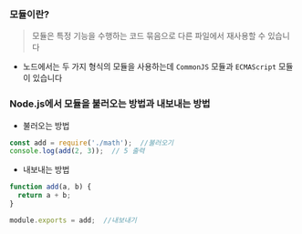 ### 모듈이란?

> 모듈은 특정 기능을 수행하는 코드 묶음으로 다른 파일에서 재사용할 수 있습니다
> 
- 노드에서는 두 가지 형식의 모듈을 사용하는데  `CommonJS` 모듈과 `ECMAScript` 모듈이 있습니다

### Node.js에서 모듈을 불러오는 방법과 내보내는 방법

- 불러오는 방법

```jsx
const add = require('./math');  //불러오기
console.log(add(2, 3));  // 5 출력
```

- 내보내는 방법

```jsx
function add(a, b) {
  return a + b;
}

module.exports = add;  //내보내기
```
